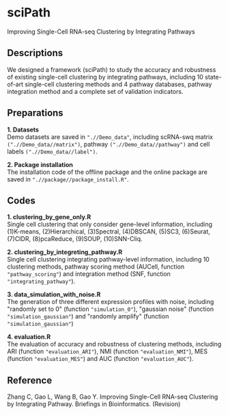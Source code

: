 # sciPath
Improving Single-Cell RNA-seq Clustering by Integrating Pathways

## Descriptions
We designed a framework (sciPath) to study the accuracy and robustness of existing single-cell clustering by integrating pathways, including 10 state-of-art single-cell clustering methods and 4 pathway databases, pathway integration method and a complete set of validation indicators.

## Preparations
**1. Datasets**  
Demo datasets are saved in `".//Demo_data"`, including scRNA-swq matrix `(".//Demo_data//matrix")`, pathway `(".//Demo_data//pathway")` and cell labels `(".//Demo_data//label")`.

**2. Package installation**  
The installation code of the offline package and the online package are saved in `".//package//package_install.R"`.
 
## Codes
**1. clustering_by_gene_only.R**  
Single cell clustering that only consider gene-level information, including (1)K-means, (2)Hierarchical, (3)Spectral, (4)DBSCAN, (5)SC3, (6)Seurat, (7)CIDR, (8)pcaReduce, (9)SOUP, (10)SNN-Cliq. 
  
**2. clustering_by_integreting_pathway.R**  
Single cell clustering integrating pathway-level information, including 10 clustering methods, pathway scoring method (AUCell, function `"pathway_scoring"`) and integration method (SNF, function `"integrating_pathway"`).
  
**3. data_simulation_with_noise.R**  
The generation of three different expression profiles with noise, including "randomly set to 0" (function `"simulation_0"`), "gaussian noise" (function `"simulation_gaussian"`) and "randomly amplify" (function `"simulation_gaussian"`)

**4. evaluation.R**  
The evaluation of accuracy and robustness of clustering methods, including ARI (function `"evaluation_ARI"`), NMI (function `"evaluation_NMI"`), MES (function `"evaluation_MES"`) and AUC (function `"evaluation_AUC"`).

## Reference
Zhang C, Gao L, Wang B, Gao Y. Improving Single-Cell RNA-seq Clustering by Integrating Pathway. Briefings in Bioinformatics. (Revision)
